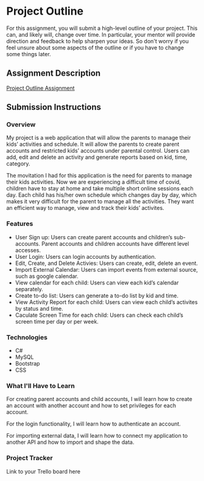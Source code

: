 # Project Outline
For this assignment, you will submit a high-level outline of your project. This can, and likely will, change over time. In particular, your mentor will provide direction and feedback to help sharpen your ideas. So don't worry if you feel unsure about some aspects of the outline or if you have to change some things later.

## Assignment Description
[Project Outline Assignment](https://education.launchcode.org/liftoff/modules/assignments/project-outline)

## Submission Instructions

### Overview

My project is a web application that will allow the parents to manage their kids’ activities and schedule. It will allow the parents to create parent accounts and restricted kids’ accounts under parental control. Users can add, edit and delete an activity and generate reports based on kid, time, category.

The movitation I had for this application is the need for parents to manage their kids activities. Now we are experiencing a difficult time of covid, children have to stay at home and take multiple short online sessions each day. Each child has his/her own schedule which changes day by day, which makes it very difficult for the parent to manage all the activities. They want an efficient way to manage, view and track their kids’ activites.

### Features

* User Sign up: Users can create parent accounts and children’s sub-accounts. Parent accounts and children accounts have different level accesses. 
* User Login: Users can login accounts by authentication.
* Edit, Create, and Delete Activies: Users can create, edit, delete an event.
* Import External Calendar: Users can import events from external source, such as google calendar.
* View calendar for each child: Users can view each kid’s calendar separately. 
* Create to-do list: Users can generate a to-do list by kid and time. 
* View Activity Report for each child: Users can view each child’s activites by status and time.
* Caculate Screen Time for each child: Users can check each child’s screen time per day or per week.

### Technologies
* C#
* MySQL
* Bootstrap
* CSS

### What I'll Have to Learn

For creating parent accounts and child accounts, I will learn how to create an account with another account and how to set privileges for each account. 

For the login functionality, I will learn how to authenticate an account.

For importing external data, I will learn how to connect my application to another API and how to import and shape the data.

### Project Tracker
Link to your Trello board here

